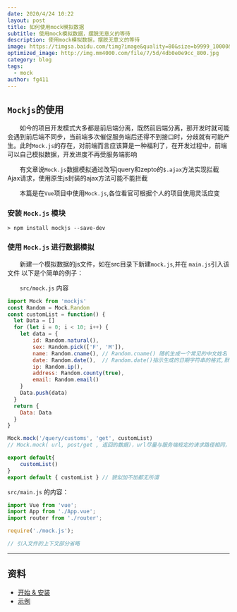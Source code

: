 ```yaml
---
date: 2020/4/24 10:22
layout: post
title: 如何使用mock模拟数据
subtitle: 使用mock模拟数据，摆脱无意义的等待
description: 使用mock模拟数据，摆脱无意义的等待
image: https://timgsa.baidu.com/timg?image&quality=80&size=b9999_10000&sec=1578046469146&di=24b211897ae2ce4b99f4c04c8cbfaced&imgtype=0&src=http%3A%2F%2Fattimg.dospy.com%2Fimg%2Fday_110923%2F20110923_0dd4df9e10e0aabdb8aaoGPSl0x9i9p6.jpg
optimized_image: http://img.mm4000.com/file/7/5d/4db0e0e9cc_800.jpg
category: blog
tags:
  - mock
author: fg411
---
```


## `Mockjs`的使用

　　如今的项目开发模式大多都是前后端分离，既然前后端分离，那开发时就可能会遇到前后端不同步，当前端多次催促服务端后还得不到接口时，分歧就有可能产生。此时`Mock.js`的存在，对前端而言应该算是一种福利了，在开发过程中，前端可以自己模拟数据，开发进度不再受服务端影响

　　有文章说`Mock.js`数据模拟通过改写jquery和zepto的`$.ajax`方法实现拦截Ajax请求，使用原生js封装的ajax方法可能不能拦截

　　本篇是在`Vue`项目中使用`Mock.js`,各位看官可根据个人的项目使用灵活应变

### 安装 `Mock.js` 模块

```shell
> npm install mockjs --save-dev
```

### 使用 `Mock.js` 进行数据模拟

　　新建一个模拟数据的js文件，如在src目录下新建`mock.js`,并在 `main.js`引入该文件
以下是个简单的例子：

　　`src/mock.js` 内容

``` javascript
import Mock from 'mockjs'
const Random = Mock.Random
const customList = function() {
  let Data = []
  for (let i = 0; i < 10; i++) {
    let data = {
        id: Random.natural(),
        sex: Random.pick(['F', 'M']),
        name: Random.cname(), // Random.cname() 随机生成一个常见的中文姓名
        date: Random.date(),  // Random.date()指示生成的日期字符串的格式,默认为yyyy-MM-dd
        ip: Random.ip(),
        address: Random.county(true),
        email: Random.email()
    }
    Data.push(data)
  }
  return {
    Data: Data
  }
}

Mock.mock('/query/customs', 'get', customList)
// Mock.mock( url, post/get , 返回的数据)，url尽量与服务端规定的请求路径相同，减少后期联调的工作量

export default{
    customList()
}
export default { customList } // 貌似加不加都无所谓
```

`src/main.js` 的内容：
```javascript
import Vue from 'vue';
import App from './App.vue';
import router from './router';

require('./mock.js');

// 引入文件的上下文部分省略
```

------

## 资料

 - [开始 & 安装](https://github.com/nuysoft/Mock/wiki/Getting-Started)
 - [示例](http://mockjs.com/examples.html)
